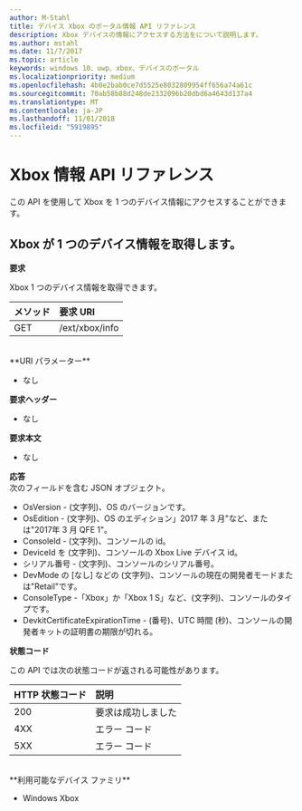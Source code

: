 ```yaml
---
author: M-Stahl
title: デバイス Xbox のポータル情報 API リファレンス
description: Xbox デバイスの情報にアクセスする方法をについて説明します。
ms.author: mstahl
ms.date: 11/7/2017
ms.topic: article
keywords: windows 10、uwp、xbox、デバイスのポータル
ms.localizationpriority: medium
ms.openlocfilehash: 4b0e2bab0ce7d5525e8032809954ff656a74a61c
ms.sourcegitcommit: 70ab58b88d248de2332096b20dbd6a4643d137a4
ms.translationtype: MT
ms.contentlocale: ja-JP
ms.lasthandoff: 11/01/2018
ms.locfileid: "5919895"
---
```

# <a name="xbox-info-api-reference"></a>Xbox 情報 API リファレンス   
この API を使用して Xbox を 1 つのデバイス情報にアクセスすることができます。

## <a name="get-xbox-one-device-information"></a>Xbox が 1 つのデバイス情報を取得します。

**要求**

Xbox 1 つのデバイス情報を取得できます。

メソッド      | 要求 URI
:------     | :-----
GET | /ext/xbox/info
<br />
**URI パラメーター**

- なし

**要求ヘッダー**

- なし

**要求本文**

- なし

**応答**   
次のフィールドを含む JSON オブジェクト。

* OsVersion - (文字列)、OS のバージョンです。
* OsEdition - (文字列)、OS のエディション」2017 年 3 月"など、または"2017年 3 月 QFE 1"。
* ConsoleId - (文字列)、コンソールの id。
* DeviceId を (文字列)、コンソールの Xbox Live デバイス id。
* シリアル番号 - (文字列)、コンソールのシリアル番号。
* DevMode の [なし] などの (文字列)、コンソールの現在の開発者モードまたは"Retail"です。
* ConsoleType -「Xbox」か「Xbox 1 S」など、(文字列)、コンソールのタイプです。
* DevkitCertificateExpirationTime - (番号)、UTC 時間 (秒)、コンソールの開発者キットの証明書の期限が切れる。

**状態コード**

この API では次の状態コードが返される可能性があります。

HTTP 状態コード      | 説明
:------     | :-----
200 | 要求は成功しました
4XX | エラー コード
5XX | エラー コード

<br />
**利用可能なデバイス ファミリ**

* Windows Xbox
